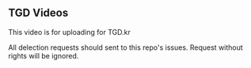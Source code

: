 ## TGD Videos
This video is for uploading for TGD.kr

All delection requests should sent to this repo's issues. Request without rights will be ignored.
